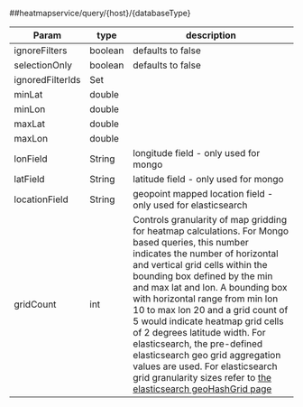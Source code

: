 ##heatmapservice/query/{host}/{databaseType}

| Param | type | description |
|-------|------|-------------|
| ignoreFilters | boolean | defaults to false |
| selectionOnly | boolean | defaults to false |
| ignoredFilterIds | Set<String> | |
| minLat | double | |
| minLon | double | |
| maxLat | double | |
| maxLon | double | |
| lonField | String | longitude field - only used for mongo |
| latField | String | latitude field - only used for mongo |
| locationField | String | geopoint mapped location field - only used for elasticsearch |
| gridCount | int | Controls granularity of map gridding for heatmap calculations. For Mongo based queries, this number indicates the number of horizontal and vertical grid cells within the bounding box defined by the min and max lat and lon. A bounding box with horizontal range from min lon 10 to max lon 20 and a grid count of 5 would indicate heatmap grid cells of 2 degrees latitude width. For elasticsearch, the pre-defined elasticsearch geo grid aggregation values are used. For elasticsearch grid granularity sizes refer to [the elasticsearch geoHashGrid page](1) |

[1]: https://www.elastic.co/guide/en/elasticsearch/reference/current/search-aggregations-bucket-geohashgrid-aggregation.html#_cell_dimensions_at_the_equator